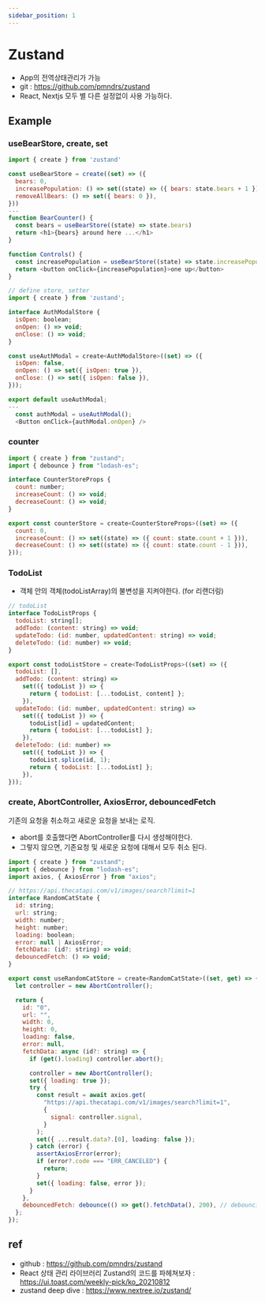 ```yaml
---
sidebar_position: 1
---
```


# Zustand

- App의 전역상태관리가 가능  
- git : https://github.com/pmndrs/zustand  
- React, Nextjs 모두 별 다른 설정없이 사용 가능하다.  


## Example  

### useBearStore, create, set

```js
import { create } from 'zustand'

const useBearStore = create((set) => ({
  bears: 0,
  increasePopulation: () => set((state) => ({ bears: state.bears + 1 })),
  removeAllBears: () => set({ bears: 0 }),
}))
---
function BearCounter() {
  const bears = useBearStore((state) => state.bears)
  return <h1>{bears} around here ...</h1>
}

function Controls() {
  const increasePopulation = useBearStore((state) => state.increasePopulation)
  return <button onClick={increasePopulation}>one up</button>
}

```


```js
// define store, setter
import { create } from 'zustand';

interface AuthModalStore {
  isOpen: boolean;
  onOpen: () => void;
  onClose: () => void;
}

const useAuthModal = create<AuthModalStore>((set) => ({
  isOpen: false,
  onOpen: () => set({ isOpen: true }),
  onClose: () => set({ isOpen: false }),
}));

export default useAuthModal;
---
  const authModal = useAuthModal();
  <Button onClick={authModal.onOpen} />

```

### counter 

```js
import { create } from "zustand";
import { debounce } from "lodash-es";

interface CounterStoreProps {
  count: number;
  increaseCount: () => void;
  decreaseCount: () => void;
}

export const counterStore = create<CounterStoreProps>((set) => ({
  count: 0,
  increaseCount: () => set((state) => ({ count: state.count + 1 })),
  decreaseCount: () => set((state) => ({ count: state.count - 1 })),
}));
```

### TodoList  

- 객체 안의 객체(todoListArray)의 불변성을 지켜야한다. (for 리랜더링)  

```js
// todoList
interface TodoListProps {
  todoList: string[];
  addTodo: (content: string) => void;
  updateTodo: (id: number, updatedContent: string) => void;
  deleteTodo: (id: number) => void;
}

export const todoListStore = create<TodoListProps>((set) => ({
  todoList: [],
  addTodo: (content: string) =>
    set(({ todoList }) => {
      return { todoList: [...todoList, content] };
    }),
  updateTodo: (id: number, updatedContent: string) =>
    set(({ todoList }) => {
      todoList[id] = updatedContent;
      return { todoList: [...todoList] };
    }),
  deleteTodo: (id: number) =>
    set(({ todoList }) => {
      todoList.splice(id, 1);
      return { todoList: [...todoList] };
    }),
}));
```

### create, AbortController, AxiosError, debouncedFetch  

기존의 요청을 취소하고 새로운 요청을 보내는 로직.  
- abort를 호출했다면 AbortController를 다시 생성해야한다.  
- 그렇지 않으면, 기존요청 및 새로운 요청에 대해서 모두 취소 된다.  

```js
import { create } from "zustand";
import { debounce } from "lodash-es";
import axios, { AxiosError } from "axios";

// https://api.thecatapi.com/v1/images/search?limit=1
interface RandomCatState {
  id: string;
  url: string;
  width: number;
  height: number;
  loading: boolean;
  error: null | AxiosError;
  fetchData: (id?: string) => void;
  debouncedFetch: () => void;
}

export const useRandomCatStore = create<RandomCatState>((set, get) => {
  let controller = new AbortController();

  return {
    id: "0",
    url: "",
    width: 0,
    height: 0,
    loading: false,
    error: null,
    fetchData: async (id?: string) => {
      if (get().loading) controller.abort();

      controller = new AbortController();
      set({ loading: true });
      try {
        const result = await axios.get(
          "https://api.thecatapi.com/v1/images/search?limit=1",
          {
            signal: controller.signal,
          }
        );
        set({ ...result.data?.[0], loading: false });
      } catch (error) {
        assertAxiosError(error);
        if (error?.code === "ERR_CANCELED") {
          return;
        }
        set({ loading: false, error });
      }
    },
    debouncedFetch: debounce(() => get().fetchData(), 200), // debouncing
  };
});

```


## ref  

- github : https://github.com/pmndrs/zustand  
- React 상태 관리 라이브러리 Zustand의 코드를 파헤쳐보자 : https://ui.toast.com/weekly-pick/ko_20210812  
- zustand deep dive : https://www.nextree.io/zustand/  




